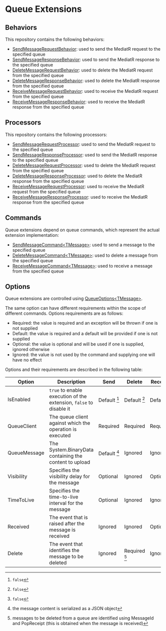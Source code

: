 # Queue Extensions

## Behaviors
This repository contains the following behaviors:

- [SendMessageRequestBehavior][1]: used to send the MediatR request to the specified queue
- [SendMessageResponseBehavior][2]: used to send the MediatR response to the specified queue
- [DeleteMessageRequestBehavior][3]: used to delete the MediatR request from the specified queue
- [DeleteMessageResponseBehavior][4]: used to delete the MediatR response from the specified queue
- [ReceiveMessageRequestBehavior][5]: used to receive the MediatR request from the specified queue
- [ReceiveMessageResponseBehavior][6]: used to receive the MediatR response from the specified queue

## Processors
This repository contains the following processors:

- [SendMessageRequestProcessor][7]: used to send the MediatR request to the specified queue
- [SendMessageResponseProcessor][8]: used to send the MediatR response to the specified queue
- [DeleteMessageRequestProcessor][9]: used to delete the MediatR request from the specified queue
- [DeleteMessageResponseProcessor][10]: used to delete the MediatR response from the specified queue
- [ReceiveMessageRequestProcessor][11]: used to receive the MediatR request from the specified queue
- [ReceiveMessageResponseProcessor][12]: used to receive the MediatR response from the specified queue

## Commands
Queue extensions depend on queue commands, which represent the actual extension implementation:

- [SendMessageCommand&lt;TMessage&gt;][13]: used to send a message to the specified queue
- [DeleteMessageCommand&lt;TMessage&gt;][14]: used to delete a message from the specified queue
- [ReceiveMessageCommand&lt;TMessage&gt;][15]: used to receive a message from the specified queue

## Options
Queue extensions are controlled using [QueueOptions&lt;TMessage&gt;][opt].

The same option can have different requirements within the scope of different commands. Options requirements are as follows:
- Required: the value is required and an exception will be thrown if one is not supplied
- Default: the value is required and a default will be provided if one is not supplied
- Optional: the value is optional and will be used if one is supplied, ignored otherwise
- Ignored: the value is not used by the command and supplying one will have no effect

Options and their requirements are described in the following table:

[opt]: ../MediatR.Extensions.Azure.Storage.Queues/Options/QueueOptions.cs

| Option       | Description                                                        | Send         | Delete        | Receive      |
|--------------|--------------------------------------------------------------------|--------------|---------------|--------------|
| IsEnabled    | `true` to enable execution of the extension, `false` to disable it | Default [^1] | Default [^1]  | Default [^1] |
| QueueClient  | The queue client against which the operation is executed           | Required     | Required      | Required     |
| QueueMessage | The System.BinaryData containing the content to upload             | Default [^2] | Ignored       | Ignored      |
| Visibility   | Specifies the visibility delay for the message                     | Optional     | Ignored       | Optional     |
| TimeToLive   | Specifies the time-to-live interval for the message                | Optional     | Ignored       | Ignored      |
| Received     | The event that is raised after the message is received             | Ignored      | Ignored       | Optional     |
| Delete       | The event that identifies the message to be deleted                | Ignored      | Required [^3] | Ignored      |

[^1]: `false`
[^2]: the message content is serialized as a JSON object
[^3]: messages to be deleted from a queue are identified using MessageId and PopReceipt (this is obtained when the message is received)

 [1]: ../MediatR.Extensions.Azure.Storage.Queues/Behaviors/SendMessageRequestBehavior.cs
 [2]: ../MediatR.Extensions.Azure.Storage.Queues/Behaviors/SendMessageResponseBehavior.cs
 [3]: ../MediatR.Extensions.Azure.Storage.Queues/Behaviors/DeleteMessageRequestBehavior.cs
 [4]: ../MediatR.Extensions.Azure.Storage.Queues/Behaviors/DeleteMessageResponseBehavior.cs
 [5]: ../MediatR.Extensions.Azure.Storage.Queues/Behaviors/ReceiveMessageRequestBehavior.cs
 [6]: ../MediatR.Extensions.Azure.Storage.Queues/Behaviors/ReceiveMessageResponseBehavior.cs
 [7]: ../MediatR.Extensions.Azure.Storage.Queues/Processors/SendMessageRequestProcessor.cs
 [8]: ../MediatR.Extensions.Azure.Storage.Queues/Processors/SendMessageResponseProcessor.cs
 [9]: ../MediatR.Extensions.Azure.Storage.Queues/Processors/DeleteMessageRequestProcessor.cs
[10]: ../MediatR.Extensions.Azure.Storage.Queues/Processors/DeleteMessageResponseProcessor.cs
[11]: ../MediatR.Extensions.Azure.Storage.Queues/Processors/ReceiveMessageRequestProcessor.cs
[12]: ../MediatR.Extensions.Azure.Storage.Queues/Processors/ReceiveMessageResponseProcessor.cs
[13]: ../MediatR.Extensions.Azure.Storage.Queues/Commands/SendMessageCommand.cs
[14]: ../MediatR.Extensions.Azure.Storage.Queues/Commands/DeleteMessageCommand.cs
[15]: ../MediatR.Extensions.Azure.Storage.Queues/Commands/ReceiveMessageCommand.cs
